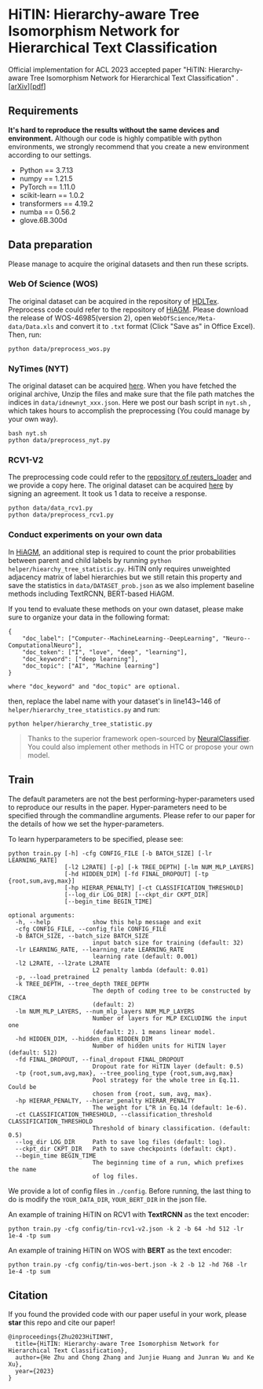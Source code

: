 # HiTIN: Hierarchy-aware Tree Isomorphism Network for Hierarchical Text Classification

Official implementation for ACL 2023 accepted paper "HiTIN: Hierarchy-aware Tree Isomorphism Network for Hierarchical Text Classification" . [[arXiv](https://arxiv.org/abs/2305.15182)][[pdf](https://arxiv.org/pdf/2305.15182.pdf)]

## Requirements

**It's hard to reproduce the results without the same devices and environment.** Although our code is highly compatible with python environments, we strongly recommend that you create a new environment according to our settings.

- Python == 3.7.13
- numpy == 1.21.5
- PyTorch == 1.11.0
- scikit-learn == 1.0.2
- transformers == 4.19.2
- numba == 0.56.2
- glove.6B.300d

## Data preparation

Please manage to acquire the original datasets and then run these scripts.

### Web Of Science (WOS)

The original dataset can be acquired in the repository of [HDLTex](https://github.com/kk7nc/HDLTex). Preprocess code could refer to the repository of [HiAGM](https://github.com/Alibaba-NLP/HiAGM). Please download the release of WOS-46985(version 2), open `WebOfScience/Meta-data/Data.xls` and convert it to `.txt` format (Click "Save as" in Office Excel). Then, run:
```shell
python data/preprocess_wos.py
```


### NyTimes (NYT)

The original dataset can be acquired [here](https://catalog.ldc.upenn.edu/LDC2008T19).  When you have fetched the original archive,  Unzip the files and make sure that the file path matches the indices in `data/idnewnyt_xxx.json`. Here we post our bash script in `nyt.sh` , which takes hours to accomplish the preprocessing (You could manage by your own way). 

```shell
bash nyt.sh
python data/preprocess_nyt.py
```

### RCV1-V2

The preprocessing code could refer to the [repository of reuters_loader](https://github.com/ductri/reuters_loader) and we provide a copy here. The original dataset can be acquired [here](https://trec.nist.gov/data/reuters/reuters.html) by signing an agreement. It took us 1 data to receive a response.

```shell
python data/data_rcv1.py
python data/preprocess_rcv1.py
```

### Conduct experiments on your own data
In [HiAGM](https://github.com/Alibaba-NLP/HiAGM), an additional step is required to count the prior probabilities between parent and child labels by running `python helper/hiearchy_tree_statistic.py`. HiTIN only requires unweighted adjacency matrix of label hierarchies but we still retain this property and save the statistics in `data/DATASET_prob.json` as we also implement baseline methods including TextRCNN, BERT-based HiAGM. 

If you tend to evaluate these methods on your own dataset, please make sure to organize your data in the following format:
```
{
    "doc_label": ["Computer--MachineLearning--DeepLearning", "Neuro--ComputationalNeuro"],
    "doc_token": ["I", "love", "deep", "learning"],
    "doc_keyword": ["deep learning"],
    "doc_topic": ["AI", "Machine learning"]
}

where "doc_keyword" and "doc_topic" are optional.
```
then, replace the label name with your dataset's in line143~146 of `helper/hierarchy_tree_statistics.py` and run:
```shell
python helper/hierarchy_tree_statistic.py
```

> Thanks to the superior framework open-sourced by [NeuralClassifier](https://github.com/Tencent/NeuralNLP-NeuralClassifier). You could also implement other methods in HTC or propose your own model.

## Train
The default parameters are not the best performing-hyper-parameters used to reproduce our results in the paper. Hyper-parameters need to be specified through the commandline arguments. Please refer to our paper for the details of how we set the hyper-parameters.

To learn hyperparameters to be specified, please see: 
```
python train.py [-h] -cfg CONFIG_FILE [-b BATCH_SIZE] [-lr LEARNING_RATE]
                [-l2 L2RATE] [-p] [-k TREE_DEPTH] [-lm NUM_MLP_LAYERS]
                [-hd HIDDEN_DIM] [-fd FINAL_DROPOUT] [-tp {root,sum,avg,max}]
                [-hp HIERAR_PENALTY] [-ct CLASSIFICATION_THRESHOLD]
                [--log_dir LOG_DIR] [--ckpt_dir CKPT_DIR]
                [--begin_time BEGIN_TIME]

optional arguments:
  -h, --help            show this help message and exit
  -cfg CONFIG_FILE, --config_file CONFIG_FILE
  -b BATCH_SIZE, --batch_size BATCH_SIZE
                        input batch size for training (default: 32)
  -lr LEARNING_RATE, --learning_rate LEARNING_RATE
                        learning rate (default: 0.001)
  -l2 L2RATE, --l2rate L2RATE
                        L2 penalty lambda (default: 0.01)
  -p, --load_pretrained
  -k TREE_DEPTH, --tree_depth TREE_DEPTH
                        The depth of coding tree to be constructed by CIRCA
                        (default: 2)
  -lm NUM_MLP_LAYERS, --num_mlp_layers NUM_MLP_LAYERS
                        Number of layers for MLP EXCLUDING the input one
                        (default: 2). 1 means linear model.
  -hd HIDDEN_DIM, --hidden_dim HIDDEN_DIM
                        Number of hidden units for HiTIN layer (default: 512)
  -fd FINAL_DROPOUT, --final_dropout FINAL_DROPOUT
                        Dropout rate for HiTIN layer (default: 0.5)
  -tp {root,sum,avg,max}, --tree_pooling_type {root,sum,avg,max}
                        Pool strategy for the whole tree in Eq.11. Could be
                        chosen from {root, sum, avg, max}.
  -hp HIERAR_PENALTY, --hierar_penalty HIERAR_PENALTY
                        The weight for L^R in Eq.14 (default: 1e-6).
  -ct CLASSIFICATION_THRESHOLD, --classification_threshold CLASSIFICATION_THRESHOLD
                        Threshold of binary classification. (default: 0.5)
  --log_dir LOG_DIR     Path to save log files (default: log).
  --ckpt_dir CKPT_DIR   Path to save checkpoints (default: ckpt).
  --begin_time BEGIN_TIME
                        The beginning time of a run, which prefixes the name
                        of log files.
```

We provide a lot of config files in `./config`. Before running, the last thing to do is modify the `YOUR_DATA_DIR`, `YOUR_BERT_DIR` in the json file.

An example of training HiTIN on RCV1 with **TextRCNN** as the text encoder:
```shell
python train.py -cfg config/tin-rcv1-v2.json -k 2 -b 64 -hd 512 -lr 1e-4 -tp sum
```

An example of training HiTIN on WOS with **BERT** as the text encoder:
```shell
python train.py -cfg config/tin-wos-bert.json -k 2 -b 12 -hd 768 -lr 1e-4 -tp sum
```

## Citation
If you found the provided code with our paper useful in your work, please **star** this repo and cite our paper!
```
@inproceedings{Zhu2023HiTINHT,
  title={HiTIN: Hierarchy-aware Tree Isomorphism Network for Hierarchical Text Classification},
  author={He Zhu and Chong Zhang and Junjie Huang and Junran Wu and Ke Xu},
  year={2023}
}
```